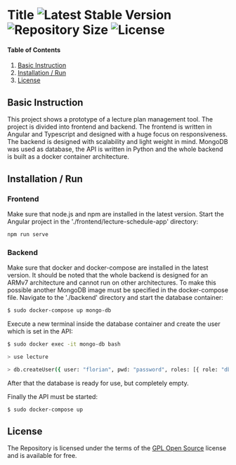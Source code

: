 # Title ![Latest Stable Version](https://img.shields.io/github/v/release/florianschleuss/lecture-schedule-service) ![Repository Size](https://img.shields.io/github/repo-size/florianschleuss/lecture-schedule-service) ![License](https://img.shields.io/github/license/florianschleuss/lecture-schedule-service)

#### Table of Contents
1. [Basic Instruction](#basic-instruction)
2. [Installation / Run](#installation-/-run)
3. [License](#license)

## Basic Instruction
This project shows a prototype of a lecture plan management tool. The project is divided into frontend and backend. The frontend is written in Angular and Typescript and designed with a huge focus on responsiveness. The backend is designed with scalability and light weight in mind. MongoDB was used as database, the API is written in Python and the whole backend is built as a docker container architecture.

## Installation / Run

### Frontend

Make sure that node.js and npm are installed in the latest version.
Start the Angular project in the './frontend/lecture-schedule-app' directory:

```bash
npm run serve
```

### Backend

Make sure that docker and docker-compose are installed in the latest version. It should be noted that the whole backend is designed for an ARMv7 architecture and cannot run on other architectures. To make this possible another MongoDB image must be specified in the docker-compose file.
Navigate to the './backend' directory and start the database container:

```bash
$ sudo docker-compose up mongo-db
```

Execute a new terminal inside the database container and create the user which is set in the API:

```bash
$ sudo docker exec -it mongo-db bash

> use lecture

> db.createUser({ user: "florian", pwd: "password", roles: [{ role: "dbOwner", db: "lecture" }] })
```
After that the database is ready for use, but completely empty.

Finally the API must be started:

```bash
$ sudo docker-compose up
```

## License
The Repository is licensed under the terms of the [GPL Open Source](LICENSE) license and is available for free.
